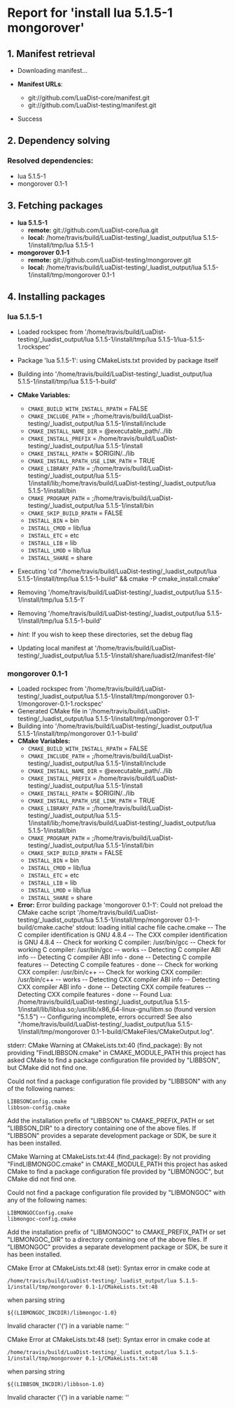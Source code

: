 # Report for 'install lua 5.1.5-1 mongorover'


## 1. Manifest retrieval

- Downloading manifest...

- **Manifest URLs**:
    - git://github.com/LuaDist-core/manifest.git
    - git://github.com/LuaDist-testing/manifest.git
- Success

## 2. Dependency solving


### Resolved dependencies:
- lua 5.1.5-1
- mongorover 0.1-1

## 3. Fetching packages

- **lua 5.1.5-1**
    - **remote:** git://github.com/LuaDist-core/lua.git
    - **local:** /home/travis/build/LuaDist-testing/_luadist_output/lua 5.1.5-1/install/tmp/lua 5.1.5-1
- **mongorover 0.1-1**
    - **remote:** git://github.com/LuaDist-testing/mongorover.git
    - **local:** /home/travis/build/LuaDist-testing/_luadist_output/lua 5.1.5-1/install/tmp/mongorover 0.1-1

## 4. Installing packages


### lua 5.1.5-1
- Loaded rockspec from '/home/travis/build/LuaDist-testing/_luadist_output/lua 5.1.5-1/install/tmp/lua 5.1.5-1/lua-5.1.5-1.rockspec'
- Package 'lua 5.1.5-1': using CMakeLists.txt provided by package itself
- Building into '/home/travis/build/LuaDist-testing/_luadist_output/lua 5.1.5-1/install/tmp/lua 5.1.5-1-build'
- **CMake Variables:**
    - `CMAKE_BUILD_WITH_INSTALL_RPATH` = FALSE
    - `CMAKE_INCLUDE_PATH` = ;/home/travis/build/LuaDist-testing/_luadist_output/lua 5.1.5-1/install/include
    - `CMAKE_INSTALL_NAME_DIR` = @executable_path/../lib
    - `CMAKE_INSTALL_PREFIX` = /home/travis/build/LuaDist-testing/_luadist_output/lua 5.1.5-1/install
    - `CMAKE_INSTALL_RPATH` = $ORIGIN/../lib
    - `CMAKE_INSTALL_RPATH_USE_LINK_PATH` = TRUE
    - `CMAKE_LIBRARY_PATH` = ;/home/travis/build/LuaDist-testing/_luadist_output/lua 5.1.5-1/install/lib;/home/travis/build/LuaDist-testing/_luadist_output/lua 5.1.5-1/install/bin
    - `CMAKE_PROGRAM_PATH` = ;/home/travis/build/LuaDist-testing/_luadist_output/lua 5.1.5-1/install/bin
    - `CMAKE_SKIP_BUILD_RPATH` = FALSE
    - `INSTALL_BIN` = bin
    - `INSTALL_CMOD` = lib/lua
    - `INSTALL_ETC` = etc
    - `INSTALL_LIB` = lib
    - `INSTALL_LMOD` = lib/lua
    - `INSTALL_SHARE` = share
- Executing 'cd "/home/travis/build/LuaDist-testing/_luadist_output/lua 5.1.5-1/install/tmp/lua 5.1.5-1-build" && cmake -P cmake_install.cmake'
- Removing '/home/travis/build/LuaDist-testing/_luadist_output/lua 5.1.5-1/install/tmp/lua 5.1.5-1'
- Removing '/home/travis/build/LuaDist-testing/_luadist_output/lua 5.1.5-1/install/tmp/lua 5.1.5-1-build'

- *hint:* If you wish to keep these directories, set the debug flag
- Updating local manifest at '/home/travis/build/LuaDist-testing/_luadist_output/lua 5.1.5-1/install/share/luadist2/manifest-file'

### mongorover 0.1-1
- Loaded rockspec from '/home/travis/build/LuaDist-testing/_luadist_output/lua 5.1.5-1/install/tmp/mongorover 0.1-1/mongorover-0.1-1.rockspec'
- Generated CMake file in '/home/travis/build/LuaDist-testing/_luadist_output/lua 5.1.5-1/install/tmp/mongorover 0.1-1'
- Building into '/home/travis/build/LuaDist-testing/_luadist_output/lua 5.1.5-1/install/tmp/mongorover 0.1-1-build'
- **CMake Variables:**
    - `CMAKE_BUILD_WITH_INSTALL_RPATH` = FALSE
    - `CMAKE_INCLUDE_PATH` = ;/home/travis/build/LuaDist-testing/_luadist_output/lua 5.1.5-1/install/include
    - `CMAKE_INSTALL_NAME_DIR` = @executable_path/../lib
    - `CMAKE_INSTALL_PREFIX` = /home/travis/build/LuaDist-testing/_luadist_output/lua 5.1.5-1/install
    - `CMAKE_INSTALL_RPATH` = $ORIGIN/../lib
    - `CMAKE_INSTALL_RPATH_USE_LINK_PATH` = TRUE
    - `CMAKE_LIBRARY_PATH` = ;/home/travis/build/LuaDist-testing/_luadist_output/lua 5.1.5-1/install/lib;/home/travis/build/LuaDist-testing/_luadist_output/lua 5.1.5-1/install/bin
    - `CMAKE_PROGRAM_PATH` = ;/home/travis/build/LuaDist-testing/_luadist_output/lua 5.1.5-1/install/bin
    - `CMAKE_SKIP_BUILD_RPATH` = FALSE
    - `INSTALL_BIN` = bin
    - `INSTALL_CMOD` = lib/lua
    - `INSTALL_ETC` = etc
    - `INSTALL_LIB` = lib
    - `INSTALL_LMOD` = lib/lua
    - `INSTALL_SHARE` = share
- **Error:** Error building package 'mongorover 0.1-1': Could not preload the CMake cache script '/home/travis/build/LuaDist-testing/_luadist_output/lua 5.1.5-1/install/tmp/mongorover 0.1-1-build/cmake.cache'
stdout:
loading initial cache file cache.cmake
-- The C compiler identification is GNU 4.8.4
-- The CXX compiler identification is GNU 4.8.4
-- Check for working C compiler: /usr/bin/gcc
-- Check for working C compiler: /usr/bin/gcc -- works
-- Detecting C compiler ABI info
-- Detecting C compiler ABI info - done
-- Detecting C compile features
-- Detecting C compile features - done
-- Check for working CXX compiler: /usr/bin/c++
-- Check for working CXX compiler: /usr/bin/c++ -- works
-- Detecting CXX compiler ABI info
-- Detecting CXX compiler ABI info - done
-- Detecting CXX compile features
-- Detecting CXX compile features - done
-- Found Lua: /home/travis/build/LuaDist-testing/_luadist_output/lua 5.1.5-1/install/lib/liblua.so;/usr/lib/x86_64-linux-gnu/libm.so (found version "5.1.5") 
-- Configuring incomplete, errors occurred!
See also "/home/travis/build/LuaDist-testing/_luadist_output/lua 5.1.5-1/install/tmp/mongorover 0.1-1-build/CMakeFiles/CMakeOutput.log".

stderr:
CMake Warning at CMakeLists.txt:40 (find_package):
  By not providing "FindLIBBSON.cmake" in CMAKE_MODULE_PATH this project has
  asked CMake to find a package configuration file provided by "LIBBSON", but
  CMake did not find one.

  Could not find a package configuration file provided by "LIBBSON" with any
  of the following names:

    LIBBSONConfig.cmake
    libbson-config.cmake

  Add the installation prefix of "LIBBSON" to CMAKE_PREFIX_PATH or set
  "LIBBSON_DIR" to a directory containing one of the above files.  If
  "LIBBSON" provides a separate development package or SDK, be sure it has
  been installed.


CMake Warning at CMakeLists.txt:44 (find_package):
  By not providing "FindLIBMONGOC.cmake" in CMAKE_MODULE_PATH this project
  has asked CMake to find a package configuration file provided by
  "LIBMONGOC", but CMake did not find one.

  Could not find a package configuration file provided by "LIBMONGOC" with
  any of the following names:

    LIBMONGOCConfig.cmake
    libmongoc-config.cmake

  Add the installation prefix of "LIBMONGOC" to CMAKE_PREFIX_PATH or set
  "LIBMONGOC_DIR" to a directory containing one of the above files.  If
  "LIBMONGOC" provides a separate development package or SDK, be sure it has
  been installed.


CMake Error at CMakeLists.txt:48 (set):
  Syntax error in cmake code at

    /home/travis/build/LuaDist-testing/_luadist_output/lua 5.1.5-1/install/tmp/mongorover 0.1-1/CMakeLists.txt:48

  when parsing string

    ${(LIBMONGOC_INCDIR)/libmongoc-1.0}

  Invalid character ('(') in a variable name: ''


CMake Error at CMakeLists.txt:48 (set):
  Syntax error in cmake code at

    /home/travis/build/LuaDist-testing/_luadist_output/lua 5.1.5-1/install/tmp/mongorover 0.1-1/CMakeLists.txt:48

  when parsing string

    ${(LIBBSON_INCDIR)/libbson-1.0}

  Invalid character ('(') in a variable name: ''



